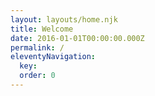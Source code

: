 ```yaml
---
layout: layouts/home.njk
title: Welcome
date: 2016-01-01T00:00:00.000Z
permalink: /
eleventyNavigation:
  key: 
  order: 0
---
```


